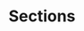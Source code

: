---
layout: base__page_docs
title: Sections
permalink: /sections/
breadcrumbs: false
sections:
  - title: Cards
    children:
      - title: Cards
        url: components/cards/cards.html
        files:
          - _includes/components/cards/cards.html
          - _includes/components/cards/card.html
        desc: |-
          The Cards Section is a basic collection of 2-3 card components without any advanced behavior. Content should be kept to short paragraphs rather than length text columns since tall cards will appear too narrow.
        fields:
          # Section
          - { name: "id", label: "Section Id", widget: "string" }
          - { name: "header", label: "Section Header", widget: "string" }
          - { name: "body", label: "Section Body", widget: "markdown", buttons: ["bold", "italic", "h2", "h3", "h4", "h5", "h6"] }
          - { name: "footer", label: "Section Footer", widget: "markdown" }

          # Section Modifiers
          - { name: "theme", label: "Section Theme", widget: "select" }
          - { name: "bg_image", label: "Section Background Image", widget: "image" }
          - { name: "fix_bg_image", label: "Section Background Image Fixed", widget: "boolean", default: "false" }
          - { name: "tint_bg", label: "Section Background Tinted", widget: "boolean", default: "false" }
          - { name: "columns", label: "Section Columns", widget: "select", options: [{label: "Two", value: "2"}, {label: "Three", value: "3"}], default: "3" }
          - { name: "flat", label: "Section Flat Appearance", widget: "boolean", default: "false" }

          # Component
          - { name: "title", label: "Component Header", widget: "string" }
          - { name: "body", label: "Component Body", widget: "markdown" }
          - { name: "image", label: "Component Image", widget: "image" }
          - { name: "link", label: "Component Link", widget: "string" }
          - { name: "link_label", label: "Component Link Label", widget: "string" }

      - title: Cards Slider
        url: components/cards/cards__slider.html
        files:
          - _includes/components/cards/cards__slider.html
          - _includes/components/cards/card.html
        desc: |-
          The Cards Slider Section will create a carousel of 2-3 cards.
        fields:
          # Section
          - { name: "id", label: "Section Id", widget: "string" }
          - { name: "header", label: "Section Header", widget: "string" }
          - { name: "body", label: "Section Body", widget: "markdown", buttons: ["bold", "italic", "h2", "h3", "h4", "h5", "h6"] }
          - { name: "footer", label: "Section Footer", widget: "markdown", default: "" }

          # Section Modifiers
          - { name: "theme", label: "Section Theme", widget: "select" }
          - { name: "bg_image", label: "Section Background Image", widget: "image" }
          - { name: "fix_bg_image", label: "Section Background Image Fixed", widget: "boolean", default: "false" }
          - { name: "tint_bg", label: "Section Background Tinted", widget: "boolean", default: "false" }
          - { name: "columns", label: "Section Columns", widget: "select", options: [{label: "Two", value: "2"}, {label: "Three", value: "3"}], default: "2" }
          - { name: "flat", label: "Section Flat Appearance", widget: "boolean", default: "false" }

          # Component
          - { name: "title", label: "Component Header", widget: "string" }
          - { name: "body", label: "Component Body", widget: "markdown" }
          - { name: "image", label: "Component Image", widget: "image" }
          - { name: "link", label: "Component Link", widget: "string" }
          - { name: "link_label", label: "Component Link Label", widget: "string" }
          - { name: "categories", label: "Component Categories", widget: "relation" }
          - { name: "date", label: "Component Date", widget: "datetime" }
          - { name: "author", label: "Component Author", widget: "relation" }

      - title: Cards Tabs
        url: components/cards/cards__tabs.html
        files:
          - _includes/components/cards/cards__tabs.html
          - _includes/components/cards/card.html
        desc: |-
          The Cards Tabs Component will create tabbable cards in groups of 2-3.
        fields:
          # Section
          - { name: "id", label: "Section Id", widget: "string" }
          - { name: "header", label: "Section Header", widget: "string" }
          - { name: "body", label: "Section Body", widget: "markdown", buttons: ["bold", "italic", "h2", "h3", "h4", "h5", "h6"] }
          - { name: "footer", label: "Section Footer", widget: "markdown" }

          # Section Modifiers
          - { name: "theme", label: "Section Theme", widget: "select" }
          - { name: "bg_image", label: "Section Background Image", widget: "image" }
          - { name: "fix_bg_image", label: "Section Background Image Fixed", widget: "boolean", default: "false" }
          - { name: "tint_bg", label: "Section Background Tinted", widget: "boolean", default: "false" }
          - { name: "columns", label: "Section Columns", widget: "select", options: [{label: "Two", value: "2"}, {label: "Three", value: "3"}], default: "3" }
          - { name: "flat", label: "Section Flat Appearance", widget: "boolean", default: "false" }

          # Component
          - { name: "title", label: "Component Header", widget: "string" }
          - { name: "body", label: "Component Body", widget: "markdown" }
          - { name: "image", label: "Component Image", widget: "image" }
          - { name: "link", label: "Component Link", widget: "string" }
          - { name: "link_label", label: "Component Link Label", widget: "string" }

  - title: Text
    children:
      - title: Text
        url: components/text/text.html
        files:
          - _includes/components/text/text.html
        desc: |-
          The Text Section is the simplest way to add WYSIWYG content to the site.
        fields:
          # Section
          - { name: "id", label: "Section Id", widget: "string" }
          - { name: "header", label: "Section Header", widget: "string" }
          - { name: "body", label: "Section Body", widget: "markdown", buttons: ["bold", "italic", "h2", "h3", "h4", "h5", "h6"] }

          # Section Modifiers
          - { name: "theme", label: "Section Theme", widget: "select" }
          - { name: "bg_image", label: "Section Background Image", widget: "image" }
          - { name: "fix_bg_image", label: "Section Background Image Fixed", widget: "boolean", default: "false" }
          - { name: "tint_bg", label: "Section Background Tinted", widget: "boolean", default: "false" }

      - title: Text Button
        url: components/text/text_button.html
        files:
          - _includes/components/text/text_button.html
        desc: |-
          This section contains a single WYSIWYG field and a button. It's best suited for a simple call to action.
        fields:
          # Section
          - { name: "id", label: "Section Id", widget: "string" }
          - { name: "header", label: "Section Header", widget: "string" }
          - { name: "body", label: "Section Body", widget: "markdown", buttons: ["bold", "italic", "h2", "h3", "h4", "h5", "h6"] }

          # Section Modifiers
          - { name: "theme", label: "Section Theme", widget: "select" }
          - { name: "bg_image", label: "Section Background Image", widget: "image" }
          - { name: "fix_bg_image", label: "Section Background Image Fixed", widget: "boolean", default: "false" }
          - { name: "tint_bg", label: "Section Background Tinted", widget: "boolean", default: "false" }
          - { name: "reverse_columns", label: "Section Reverse Columns", widget: "boolean", default: "false" }
          - { name: "align_columns", label: "Section Align Columns", widget: "select", options: [{label: "top", value: "top"}, {label: "center", value: "center"}, {label: "bottom", value: "bottom"}], default: "center" }

          # Component
          - { name: "link", label: "Component Link", widget: "string" }
          - { name: "link_label", label: "Component Link Label", widget: "string", default: "Click me" }

      - title: Text Media
        url: components/text/text_media_lightbox.html
        files:
          - _includes/components/text/text_media_lightbox.html
          - _includes/components/media/media_lightbox.html
        desc: |-
          This section provides a WYSIWYG field accompanied with an image, video (YouTube or Vimeo) or Google Map. Media will automatically open inside a lightbox when clicked. If no image is specified for video, the template will default to a still from that video.

        fields:
          # Section
          - { name: "id", label: "Section Id", widget: "string" }
          - { name: "header", label: "Section Header", widget: "string" }
          - { name: "body", label: "Section Body", widget: "markdown", buttons: ["bold", "italic", "h2", "h3", "h4", "h5", "h6"] }

          # Section Modifiers
          - { name: "theme", label: "Section Theme", widget: "select" }
          - { name: "bg_image", label: "Section Background Image", widget: "image" }
          - { name: "fix_bg_image", label: "Section Background Image Fixed", widget: "boolean", default: "false" }
          - { name: "tint_bg", label: "Section Background Tinted", widget: "boolean", default: "false" }
          - { name: "reverse_columns", label: "Section Reverse Columns", widget: "boolean", default: "false" }
          - { name: "align_columns", label: "Section Align Columns", widget: "select", options: [{label: "top", value: "top"}, {label: "center", value: "center"}, {label: "bottom", value: "bottom"}], default: "center" }

          # Component
          - { name: "media", label: "Component Image", widget: "image" }
          - { name: "image_desc", label: "Component Image Description", widget: "string" }
          - { name: "link", label: "Component Link", widget: "string" }

  - title: Other
    children:
      - title: Affiliates
        url: components/affiliates.html
        files:
          - _includes/components/affiliates.html
        desc: |-
          This section is best suited for displaying a single row of small affiliate images - most commonly logos or sponsors. The section will accept any number of images and start stacking once they run out of room.

        fields:
          # Section
          - { name: "id", label: "Section Id", widget: "string" }
          - { name: "header", label: "Section Header", widget: "string" }
          - { name: "body", label: "Section Body", widget: "markdown", buttons: ["bold", "italic", "h2", "h3", "h4", "h5", "h6"] }

          # Section Modifiers
          - { name: "theme", label: "Section Theme", widget: "select" }
          - { name: "bg_image", label: "Section Background Image", widget: "image" }
          - { name: "fix_bg_image", label: "Section Background Image Fixed", widget: "boolean", default: "false" }
          - { name: "tint_bg", label: "Section Background Tinted", widget: "boolean", default: "false" }

          # Component
          - { name: "image", label: "Component Image", widget: "image" }
          - { name: "image_desc", label: "Component Image Description", widget: "string" }
          - { name: "link", label: "Component Link", widget: "string" }

      - title: Gallery
        url: components/gallery.html
        files:
          - _includes/components/gallery.html
        desc: |-
          Pending

        fields:
---